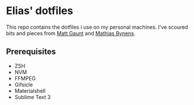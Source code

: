 # Elias' dotfiles
This repo contains the dotfiles i use on my personal machines.
I've scoured bits and pieces from [Matt Gaunt](https://github.com/gauntface/dotfiles/)
and [Mathias Bynens](https://github.com/mathiasbynens/dotfiles/). 

## Prerequisites
* ZSH
* NVM
* FFMPEG
* Gifsicle
* Materialshell
* Sublime Text 3
